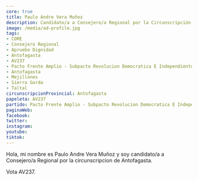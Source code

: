 ```yaml
---
core: true
title: Paulo Andre Vera Muñoz
description: Candidato/a a Consejero/a Regional por la Circunscripción de Antofagasta
image: /media/ad-profile.jpg
tags:
- CORE
- Consejero Regional
- Apruebo Dignidad
- Antofagasta
- AV237
- Pacto Frente Amplio - Subpacto Revolucion Democratica E Independientes - Independientes
- Antofagasta
- Mejillones
- Sierra Gorda
- Taltal
circunscripcionProvincial: Antofagasta
papeleta: AV237
partido: Pacto Frente Amplio - Subpacto Revolucion Democratica E Independientes - Independientes
paginaWeb:
facebook:
twitter:
instagram:
youtube:
tiktok:
---
```

Hola, mi nombre es Paulo Andre Vera Muñoz y soy candidato/a a Consejero/a Regional por la circunscripcion de Antofagasta.

Vota AV237.
